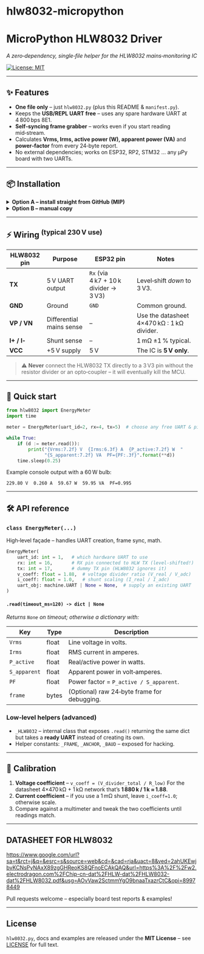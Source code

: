 # hlw8032-micropython
# MicroPython HLW8032 Driver

*A zero‑dependency, single‑file helper for the HLW8032 mains‑monitoring IC*

[![License: MIT](https://img.shields.io/badge/license-MIT-blue.svg)](#license)

---

## ✨ Features

* **One file only** – just `hlw8032.py` (plus this README & `manifest.py`).
* Keeps the **USB/REPL UART free** – uses any spare hardware UART at 4 800 bps 8E1.
* **Self‑syncing frame grabber** – works even if you start reading mid‑stream.
* Calculates **Vrms, Irms, active power (W), apparent power (VA)** and **power‑factor** from every 24‑byte report.
* No external dependencies; works on ESP32, RP2, STM32 … any µPy board with two UARTs.

---

## 📦 Installation

<details>
<summary><strong>Option A – install straight from GitHub (MIP)</strong></summary>

```python
import mip
mip.install("github:<your‑user>/<repo>")  # replace with your path
```

</details>

<details>
<summary><strong>Option B – manual copy</strong></summary>

1. Copy **`hlw8032.py`** into the board’s filesystem (e.g. via `ampy`, `rshell`, or the Thonny file browser).
2. Reboot or `import hlw8032`.

</details>

---

## ⚡ Wiring <sup>(typical 230 V use)</sup>

| HLW8032 pin | Purpose                  | ESP32 pin                             | Notes                                      |
| ----------- | ------------------------ | ------------------------------------- | ------------------------------------------ |
| **TX**      | 5 V UART output          | `Rx` (via 4 k7 + 10 k divider → 3 V3) | Level‑shift *down* to 3 V3.                |
| **GND**     | Ground                   | `GND`                                 | Common ground.                             |
| **VP / VN** | Differential mains sense | –                                     | Use the datasheet 4×470 kΩ : 1 kΩ divider. |
| **I+ / I‑** | Shunt sense              | –                                     | 1 mΩ ±1 % typical.                         |
| **VCC**     | +5 V supply              | 5 V                                   | The IC is **5 V only**.                    |

> ⚠️  **Never** connect the HLW8032 TX directly to a 3 V3 pin without the resistor divider or an opto‑coupler – it will eventually kill the MCU.

---

## 🏃 Quick start

```python
from hlw8032 import EnergyMeter
import time

meter = EnergyMeter(uart_id=2, rx=4, tx=5)  # choose any free UART & pins

while True:
    if (d := meter.read()):
        print("{Vrms:7.2f} V  {Irms:6.3f} A  {P_active:7.2f} W  "
              "{S_apparent:7.2f} VA  PF={PF:.3f}".format(**d))
    time.sleep(0.25)
```

Example console output with a 60 W bulb:

```
229.80 V  0.260 A  59.67 W  59.95 VA  PF=0.995
```

---

## 🛠 API reference

### `class EnergyMeter(...)`

High‑level façade – handles UART creation, frame sync, math.

```python
EnergyMeter(
    uart_id: int = 1,   # which hardware UART to use
    rx: int = 16,       # RX pin connected to HLW TX (level‑shifted!)
    tx: int = 17,       # dummy TX pin (HLW8032 ignores it)
    v_coeff: float = 1.88,  # voltage divider ratio (V_real / V_adc)
    i_coeff: float = 1.0,   # shunt scaling (I_real / I_adc)
    uart_obj: machine.UART | None = None,  # supply an existing UART
)
```

#### `.read(timeout_ms=120) -> dict | None`

*Returns `None` on timeout; otherwise a dictionary with:*

| Key          | Type  | Description                                 |
| ------------ | ----- | ------------------------------------------- |
| `Vrms`       | float | Line voltage in volts.                      |
| `Irms`       | float | RMS current in amperes.                     |
| `P_active`   | float | Real/active power in watts.                 |
| `S_apparent` | float | Apparent power in volt‑amperes.             |
| `PF`         | float | Power factor = `P_active / S_apparent`.     |
| `frame`      | bytes | (Optional) raw 24‑byte frame for debugging. |

### Low‑level helpers (advanced)

* `_HLW8032` – internal class that exposes `.read()` returning the same dict but takes a **ready UART** instead of creating its own.
* Helper constants: `_FRAME`, `_ANCHOR`, `_BAUD` – exposed for hacking.

---

## 🔧 Calibration

1. **Voltage coefficient** – `v_coeff = (V_divider_total / R_low)`
   For the datasheet 4×470 kΩ + 1 kΩ network that’s **1 880 k / 1 k ≈ 1.88**.
2. **Current coefficient** – if you use a 1 mΩ shunt, leave `i_coeff=1.0`; otherwise scale.
3. Compare against a multimeter and tweak the two coefficients until readings match.

---

## DATASHEET FOR HLW8032
https://www.google.com/url?sa=t&rct=j&q=&esrc=s&source=web&cd=&cad=rja&uact=8&ved=2ahUKEwjbvKCNsPyNAxX89zgGHReoKS8QFnoECAkQAQ&url=https%3A%2F%2Fw2.electrodragon.com%2FChip-cn-dat%2FHLW-dat%2FHLW8032-dat%2FHLW8032.pdf&usg=AOvVaw2SctmmYgO9bnaaTxazrCtC&opi=89978449

Pull requests welcome – especially board test reports & examples!

---

## License

`hlw8032.py`, docs and examples are released under the **MIT License** – see [LICENSE](LICENSE) for full text.

